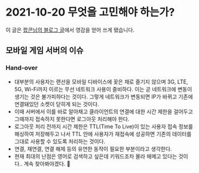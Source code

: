 # 2021-10-20 무엇을 고민해야 하는가?

이 글은 [팝콘님의 블로그 글](https://popcorntree.tistory.com/166)에서 영감을 얻어 쓰게 됐습니다. 

## 모바일 게임 서버의 이슈

### Hand-over

- 대부분의 사용자는 랜선을 모바일 디바이스에 꽂은 채로 즐기지 않으며 3G, LTE, 5G, Wi-Fi까지 이르는 무선 네트워크 사용이 즐비하다. 이는 곧 네트워크에 변동이 생기는 것은 불가피하다는 것이다. 그렇게 네트워크가 변동되면 IP가 바뀌고 기존에 연결돼있던 소켓이 닫히게 되는 것이다. 
- 이때 서버에서 이를 바로 알아채고 클라이언트의 연결에 대한 시간 제한을 걸어두고 그때까지 접속하지 못한다면 로그아웃 처리해야 한다. 
- 로그아웃 처리 전까지 시간 제한은 TTL(Time To Live)이 있는 사용자 접속 정보를 해싱하여 저장해두고 나서 TTL 안에 사용자가 재접속에 성공하면 기존의 데이터를 그대로 사용할 수 있도록 처리하는 것이다.
- 연결, 재연결, 연결 해제 등의 유연한 동작이 필요한 부분이라고 생각한다.
- 현재 최대의 난점은 영어로 검색하고 싶은데 키워드조차 몰라 헤메고 있다는 것이다.. 계속 찾아봐야겠다. 🙏

